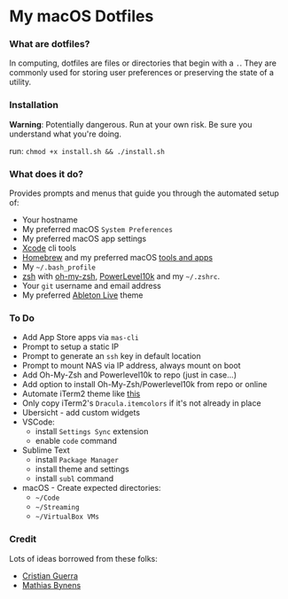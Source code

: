 # My macOS Dotfiles

### What are dotfiles?

In computing, dotfiles are files or directories that begin with a `.`. They are commonly used for storing user preferences or preserving the state of a utility.

### Installation

**Warning**: Potentially dangerous. Run at your own risk. Be sure you understand what you're doing.

run: `chmod +x install.sh && ./install.sh`

### What does it do?

Provides prompts and menus that guide you through the automated setup of:

- Your hostname
- My preferred macOS `System Preferences`
- My preferred macOS app settings
- [Xcode](https://developer.apple.com/library/archive/technotes/tn2339/_index.html) cli tools
- [Homebrew](https://brew.sh/) and my preferred macOS [tools and apps](https://github.com/samkasman/macOS-Dotfiles/blob/master/configs/brew/Brewfile)
- My `~/.bash_profile`
- [zsh](http://zsh.sourceforge.net/) with [oh-my-zsh](https://github.com/robbyrussell/oh-my-zsh), [PowerLevel10k](https://github.com/romkatv/powerlevel10k) and my `~/.zshrc`.
- Your `git` username and email address
- My preferred [Ableton Live](https://www.ableton.com/en/live/) theme

### To Do

- Add App Store apps via `mas-cli`
- Prompt to setup a static IP
- Prompt to generate an `ssh` key in default location
- Prompt to mount NAS via IP address, always mount on boot
- Add Oh-My-Zsh and Powerlevel10k to repo (just in case...)
- Add option to install Oh-My-Zsh/Powerlevel10k from repo or online
- Automate iTerm2 theme like [this](https://github.com/mbadolato/iTerm2-Color-Schemes/issues/140)
- Only copy iTerm2's `Dracula.itemcolors` if it's not already in place
- Ubersicht - add custom widgets
- VSCode:
	- install `Settings Sync` extension
	- enable `code` command
- Sublime Text
	- install `Package Manager`
	- install theme and settings
	- install `subl` command
- macOS - Create expected directories:
	- `~/Code`
	- `~/Streaming`
	- `~/VirtualBox VMs`

### Credit

Lots of ideas borrowed from these folks:
- [Cristian Guerra](https://github.com/explorador)
- [Mathias Bynens](https://github.com/mathiasbynens)
